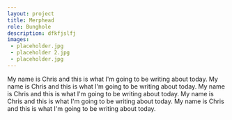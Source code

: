 ```yaml
---
layout: project
title: Merphead
role: Bunghole
description: dfkfjslfj
images: 
 - placeholder.jpg
 - placeholder 2.jpg
 - placeholder.jpg
---
```



My name is Chris and this is what I'm going to be writing about today. My name is Chris and this is what I'm going to be writing about today. My name is Chris and this is what I'm going to be writing about today. My name is Chris and this is what I'm going to be writing about today. My name is Chris and this is what I'm going to be writing about today.

